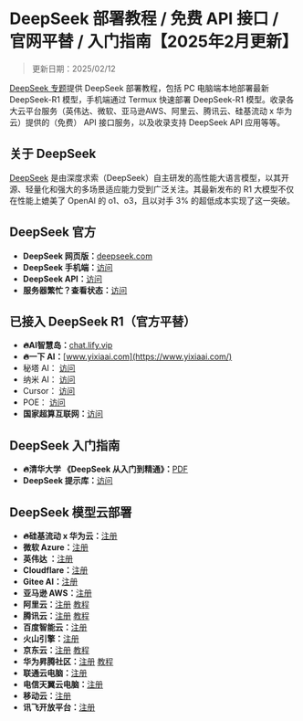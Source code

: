 # DeepSeek 部署教程 / 免费 API 接口 / 官网平替 / 入门指南【2025年2月更新】

> 更新日期：2025/02/12  

[DeepSeek 专题](https://www.yixiaai.com)提供 DeepSeek 部署教程，包括 PC 电脑端本地部署最新 DeepSeek-R1 模型，手机端通过 Termux 快速部署 DeepSeek-R1 模型。收录各大云平台服务（英伟达、微软、亚马逊AWS、阿里云、腾讯云、硅基流动 x 华为云）提供的（免费） API 接口服务，以及收录支持 DeepSeek API 应用等等。

## 关于 DeepSeek

[DeepSeek](https://www.yixiaai.com) 是由深度求索（DeepSeek）自主研发的高性能大语言模型，以其开源、轻量化和强大的多场景适应能力受到广泛关注。其最新发布的 R1 大模型不仅在性能上媲美了 OpenAI 的 o1、o3，且以对手 3% 的超低成本实现了这一突破。

## DeepSeek 官方

* **DeepSeek 网页版：**[deepseek.com](https://www.deepseek.com/)
* **DeepSeek 手机端：**[访问](https://download.deepseek.com/app/) 
* **DeepSeek API：**[访问](https://platform.deepseek.com/)
* **服务器繁忙？查看状态：**[访问](https://status.deepseek.com/)

## 已接入 DeepSeek R1（官方平替）

* **🔥AI智慧岛：**[chat.lify.vip](https://chat.lify.vip/)
* **🔥一下 AI：**[www.yixiaai.com](https://www.yixiaai.com/)
* 秘塔 AI： [访问](https://metaso.cn/)
* 纳米 AI： [访问](https://www.n.cn/)
* Cursor： [访问](https://www.cursor.com/)
* POE： [访问](https://poe.com/DeepSeek-R1)
* **国家超算互联网：**[访问](https://chat.scnet.cn/)


## DeepSeek 入门指南

* **🔥清华大学 《DeepSeek 从入门到精通》：**[PDF](https://mp.weixin.qq.com/s/urum7plpWBxFPlBEnLNaLA)
* **DeepSeek 提示库：**[访问](https://api-docs.deepseek.com/zh-cn/prompt-library/)

## DeepSeek 模型云部署

* **🔥硅基流动 x 华为云：**[注册](https://cloud.siliconflow.cn/i/ObQ4tEwW) 
* **微软 Azure：**[注册](https://ai.azure.com/)
* **英伟达 ：**[注册](https://build.nvidia.com/deepseek-ai/deepseek-r1)
* **Cloudflare：**[注册](https://developers.cloudflare.com/workers-ai/models/)
* **Gitee AI：**[注册](https://ai.gitee.com/serverless-api)
* **亚马逊 AWS：**[注册](https://aws.amazon.com/cn/blogs/aws/deepseek-r1-models-now-available-on-aws)
* **阿里云：**[注册](https://pai.console.aliyun.com/#/quick-start/)   [教程](https://help.aliyun.com/zh/pai/user-guide/one-click-deployment-deepseek-v3-model)
* **腾讯云：**[注册](https://cloud.tencent.com/product/hai)   [教程](https://cloud.tencent.com/developer/article/2492543)
* **百度智能云：**[注册](https://cloud.baidu.com/)
* **火山引擎：**[注册](https://www.volcengine.com/)
* **京东云：**[注册](https://www.jdcloud.com/)   [教程](https://docs.jdcloud.com/cn/yanxi-cap/practice-DeepSeek)
* **华为昇腾社区：**[注册](https://www.hiascend.com/software/modelzoo/models)   [教程](https://www.hiascend.com/software/modelzoo/models/detail/68457b8a51324310aad9a0f55c3e56e3)
* **联通云电脑：**[注册](https://www.cucloud.cn/product/cuc.html)
* **电信天翼云电脑：**[注册](https://www.ctyun.cn/products/tyydn)
* **移动云：**[注册](https://ecloud.10086.cn/portal)
* **讯飞开放平台：**[注册](https://www.xfyun.cn/)

